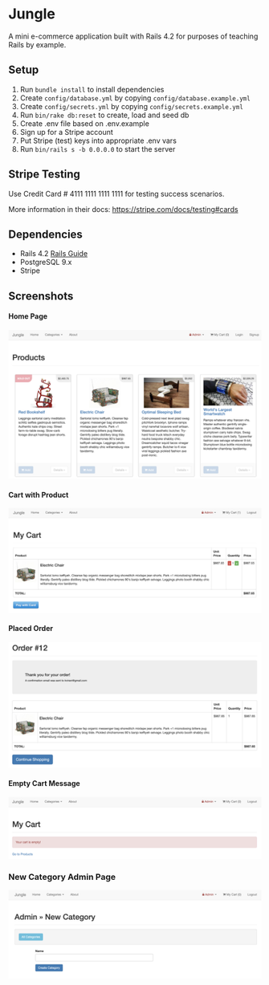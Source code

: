 # Jungle

A mini e-commerce application built with Rails 4.2 for purposes of teaching Rails by example.


## Setup

1. Run `bundle install` to install dependencies
2. Create `config/database.yml` by copying `config/database.example.yml`
3. Create `config/secrets.yml` by copying `config/secrets.example.yml`
4. Run `bin/rake db:reset` to create, load and seed db
5. Create .env file based on .env.example
6. Sign up for a Stripe account
7. Put Stripe (test) keys into appropriate .env vars
8. Run `bin/rails s -b 0.0.0.0` to start the server

## Stripe Testing

Use Credit Card # 4111 1111 1111 1111 for testing success scenarios.

More information in their docs: <https://stripe.com/docs/testing#cards>

## Dependencies

* Rails 4.2 [Rails Guide](http://guides.rubyonrails.org/v4.2/)
* PostgreSQL 9.x
* Stripe

## Screenshots

#### Home Page
!["Screenshot of home page"](https://github.com/lealinin/jungle-rails/blob/master/docs/1.%20Home-Page.png)

#### Cart with Product
!["Screenshot of cart with one product"](https://github.com/lealinin/jungle-rails/blob/master/docs/2.%20My-Cart.png)

#### Placed Order
!["Screenshot of placed order and confirmation"](https://github.com/lealinin/jungle-rails/blob/master/docs/3.%20Order.png)

#### Empty Cart Message
!["Screenshot of cart page when cart is empty"](https://github.com/lealinin/jungle-rails/blob/master/docs/4.%20Empty-Cart.png)

### New Category Admin Page
!["Screenshot of new category admin page"](https://github.com/lealinin/jungle-rails/blob/master/docs/6.%20New-Category.png)
